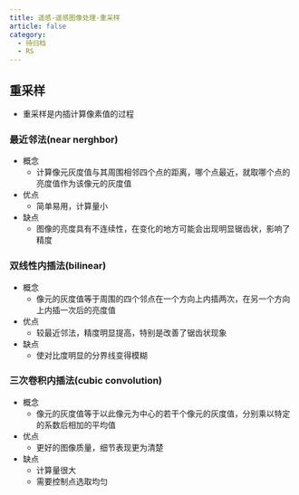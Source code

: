 ```yaml
---
title: 遥感-遥感图像处理-重采样
article: false
category:
  - 待归档
  - RS
---
```

## 重采样
- 重采样是内插计算像素值的过程
### 最近邻法(near nerghbor)
- 概念
  - 计算像元灰度值与其周围相邻四个点的距离，哪个点最近，就取哪个点的亮度值作为该像元的灰度值
- 优点
  - 简单易用，计算量小
- 缺点
  - 图像的亮度具有不连续性，在变化的地方可能会出现明显锯齿状，影响了精度
### 双线性内插法(bilinear)
- 概念
  - 像元的灰度值等于周围的四个邻点在一个方向上内插两次，在另一个方向上内插一次后的亮度值
- 优点
  - 较最近邻法，精度明显提高，特别是改善了锯齿状现象
- 缺点
  - 使对比度明显的分界线变得模糊
### 三次卷积内插法(cubic convolution)
- 概念
  - 像元的灰度值等于以此像元为中心的若干个像元的灰度值，分别乘以特定的系数后相加的平均值
- 优点
  - 更好的图像质量，细节表现更为清楚
- 缺点
  - 计算量很大
  - 需要控制点选取均匀